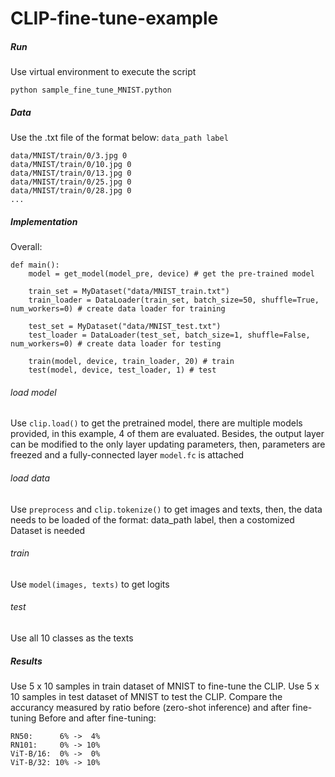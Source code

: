 # CLIP-fine-tune-example

##### Run
Use virtual environment to execute the script
```
python sample_fine_tune_MNIST.python
```

##### Data
Use the .txt file of the format below: `data_path label`
```
data/MNIST/train/0/3.jpg 0
data/MNIST/train/0/10.jpg 0
data/MNIST/train/0/13.jpg 0
data/MNIST/train/0/25.jpg 0
data/MNIST/train/0/28.jpg 0
...
```
##### Implementation
Overall:
```
def main():
    model = get_model(model_pre, device) # get the pre-trained model
    
    train_set = MyDataset("data/MNIST_train.txt")
    train_loader = DataLoader(train_set, batch_size=50, shuffle=True, num_workers=0) # create data loader for training
    
    test_set = MyDataset("data/MNIST_test.txt")
    test_loader = DataLoader(test_set, batch_size=1, shuffle=False, num_workers=0) # create data loader for testing
    
    train(model, device, train_loader, 20) # train
    test(model, device, test_loader, 1) # test
```
###### load model
Use `clip.load()` to get the pretrained model, there are multiple models provided, in this example, 4 of them are evaluated.
Besides, the output layer can be modified to the only layer updating parameters, then, parameters are freezed and a fully-connected layer `model.fc` is attached

###### load data
Use `preprocess` and `clip.tokenize()` to get images and texts, then, the data needs to be loaded of the format: data_path label, then a costomized Dataset is needed

###### train
Use `model(images, texts)` to get logits

###### test
Use all 10 classes as the texts

##### Results
Use 5 x 10 samples in train dataset of MNIST to fine-tune the CLIP. Use 5 x 10 samples in test dataset of MNIST to test the CLIP. Compare the accurancy measured by ratio before (zero-shot inference) and after fine-tuning
Before and after fine-tuning:
```
RN50:      6% ->  4%
RN101:     0% -> 10%
ViT-B/16:  0% ->  0%
ViT-B/32: 10% -> 10%
```
